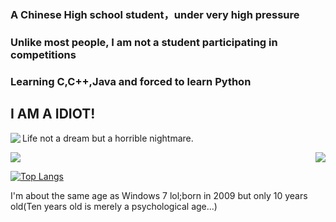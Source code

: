 <h3>A Chinese High school student，under very high pressure</h3>
<h3>Unlike most people, I am not a student participating in competitions</h3>
<h3>Learning C,C++,Java and forced to learn Python</h3>
<h2>I AM A IDIOT!</h2>
Life not a dream but a horrible nightmare.
<img   align="left" src="https://github-readme-stats.vercel.app/api?username=Uranus-18C5E&locale=en&line_height=33&show_icons=true&hide=&theme=dark&language_icon=github"/>
<p> </p>
<img   align="right" src="https://github-widgetbox.vercel.app/api/skills?languages=java,html,c,cpp,markdown&theme=dark&rank_icon=github"/>
<img   align="middle" src="https://github-widgetbox.vercel.app/api/skills?software=windows,vscode&theme=dark&rank_icon=github"/>

[![Top Langs](https://github-readme-stats.vercel.app/api/top-langs/?username=Uranus-18C5E&layout=compact&theme=dark&rank_icon=github)](https://githubfast.com/Uranus-18C5E/github-readme-stats)

I'm about the same age as Windows 7 lol;born in 2009 but only 10 years old(Ten years old is merely a psychological age...)
